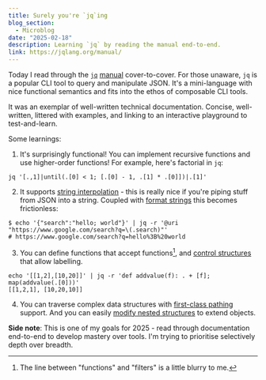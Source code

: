 ```yaml
---
title: Surely you're `jq`ing
blog_section:
  - Microblog
date: "2025-02-18"
description: Learning `jq` by reading the manual end-to-end.
link: https://jqlang.org/manual/
---
```


Today I read through the [`jq`](https://jqlang.org) [manual](https://jqlang.org/manual/) cover-to-cover. For those unaware, `jq` is a popular CLI tool to query and manipulate JSON. It's a mini-language with nice functional semantics and fits into the ethos of composable CLI tools.

It was an exemplar of well-written technical documentation. Concise, well-written, littered with examples, and linking to an interactive playground to test-and-learn.

Some learnings:
1. It's surprisingly functional! You can implement recursive functions and use higher-order functions! For example, here's factorial in `jq`:
```jq
jq '[.,1]|until(.[0] < 1; [.[0] - 1, .[1] * .[0]])|.[1]'
```
2. It supports [string interpolation](https://jqlang.org/manual/#string-interpolation) - this is really nice if you're piping stuff from JSON into a string. Coupled with [format strings](https://jqlang.org/manual/#format-strings-and-escaping) this becomes frictionless:
```jq
$ echo '{"search":"hello; world"}' | jq -r '@uri "https://www.google.com/search?q=\(.search)"'
# https://www.google.com/search?q=hello%3B%20world
```
3. You can define functions that accept functions[^1], and [control structures](https://jqlang.org/manual/#breaking-out-of-control-structures) that allow labelling.
```jq
echo '[[1,2],[10,20]]' | jq -r 'def addvalue(f): . + [f]; map(addvalue(.[0]))'
[[1,2,1], [10,20,10]]
```
4. You can traverse complex data structures with [first-class pathing](https://jqlang.org/manual/#path) support. And you can easily [modify nested structures](https://jqlang.org/manual/#complex-assignments) to extend objects.

**Side note**: This is one of my goals for 2025 - read through documentation end-to-end to develop mastery over tools. I'm trying to prioritise selectively depth over breadth.

[^1]: The line between "functions" and "filters" is a little blurry to me.

